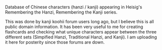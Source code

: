 Database of Chinese characters (hanzi / kanji) appearing in Heisig's Remembering the Hanzi, Remembering the Kanji series.

This was done by kanji koohii forum users long ago, but I believe this is all public domain information. It has been very useful to me for creating flashcards and checking what unique characters appear between the three different sets (Simpified Hanzi, Traditional Hanzi, and Kanji). I am uploading it here for posterity since those forums are down.


